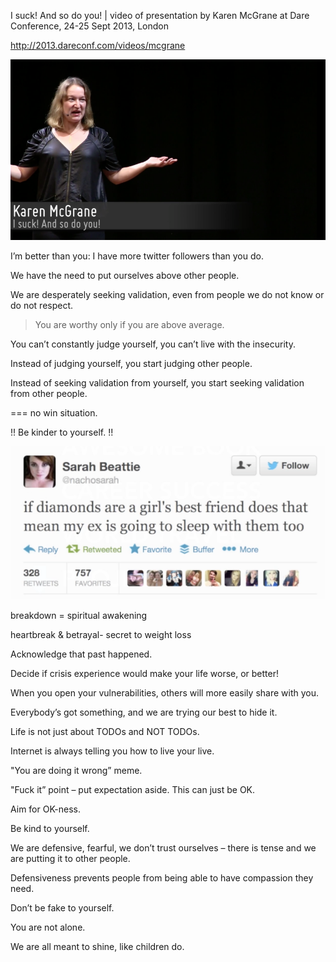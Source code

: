 I suck! And so do you! | video of presentation by Karen McGrane at Dare Conference, 24-25 Sept 2013, London

<http://2013.dareconf.com/videos/mcgrane>

![](assets/1.png)

I’m better than you: I have more twitter followers than you do.

We have the need to put ourselves above other people.

We are desperately seeking validation, even from people we do not know or do not respect.

> You are worthy only if you are above average.

You can’t constantly judge yourself, you can’t live with the insecurity.

Instead of judging yourself, you start judging other people.

Instead of seeking validation from yourself, you start seeking validation from other people.

=== no win situation.

!! Be kinder to yourself. !!

![](assets/2.png)

breakdown = spiritual awakening

heartbreak & betrayal- secret to weight loss

Acknowledge that past happened.

Decide if crisis experience would make your life worse, or better!

When you open your vulnerabilities, others will more easily share with you.

Everybody’s got something, and we are trying our best to hide it.

Life is not just about TODOs and NOT TODOs.

Internet is always telling you how to live your live.

"You are doing it wrong” meme.

"Fuck it” point – put expectation aside. This can just be OK.

Aim for OK-ness.

Be kind to yourself.

We are defensive, fearful, we don’t trust ourselves – there is tense and we are putting it to other people.

Defensiveness prevents people from being able to have compassion they need.

Don’t be fake to yourself.

You are not alone.

We are all meant to shine, like children do.
